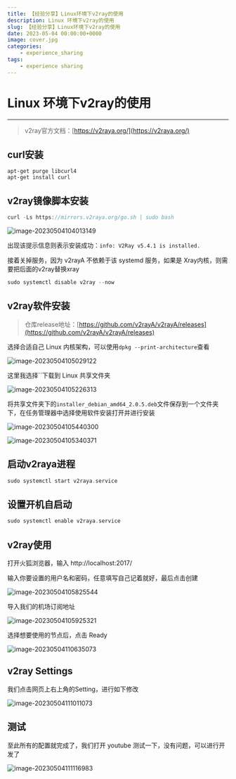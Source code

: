 ```yaml
---
title: 【经验分享】Linux环境下v2ray的使用
description: Linux 环境下v2ray的使用
slug: 【经验分享】Linux环境下v2ray的使用
date: 2023-05-04 00:00:00+0000
image: cover.jpg
categories:
    - experience_sharing
tags:
    - experience sharing
---
```




# Linux 环境下v2ray的使用

---

> v2ray官方文档：[https://v2raya.org/](https://v2raya.org/)

## curl安装

```
apt-get purge libcurl4
apt-get install curl
```



## v2ray镜像脚本安装

```c
curl -Ls https://mirrors.v2raya.org/go.sh | sudo bash
```

![image-20230504104013149](https://raw.githubusercontent.com/kurisaW/picbed/main/img2023/202305041040498.png)

出现该提示信息则表示安装成功：`info: V2Ray v5.4.1 is installed.`

接着关掉服务，因为 v2rayA 不依赖于该 systemd 服务，如果是 Xray内核，则需要把后面的v2ray替换xray

```c
sudo systemctl disable v2ray --now 
```

## v2ray软件安装

> 仓库release地址：[https://github.com/v2rayA/v2rayA/releases](https://github.com/v2rayA/v2rayA/releases)

选择合适自己 Linux 内核架构，可以使用`dpkg --print-architecture`查看

![image-20230504105029122](https://raw.githubusercontent.com/kurisaW/picbed/main/img2023/202305041050162.png)

这里我选择``下载到 Linux 共享文件夹

![image-20230504105226313](https://raw.githubusercontent.com/kurisaW/picbed/main/img2023/202305041052416.png)

将共享文件夹下的`installer_debian_amd64_2.0.5.deb`文件保存到一个文件夹下，在任务管理器中选择使用软件安装打开并进行安装

![image-20230504105440300](https://raw.githubusercontent.com/kurisaW/picbed/main/img2023/202305041054352.png)

![image-20230504105340371](https://raw.githubusercontent.com/kurisaW/picbed/main/img2023/202305041053522.png)

## 启动v2raya进程

```c
sudo systemctl start v2raya.service
```

## 设置开机自启动

```c
sudo systemctl enable v2raya.service
```

## v2ray使用

打开火狐浏览器，输入 http://localhost:2017/

输入你要设置的用户名和密码，任意填写自己记着就好，最后点击创建

![image-20230504105825544](https://raw.githubusercontent.com/kurisaW/picbed/main/img2023/202305041058629.png)

导入我们的机场订阅地址

![image-20230504105925321](https://raw.githubusercontent.com/kurisaW/picbed/main/img2023/202305041100916.png)

选择想要使用的节点后，点击 Ready 

![image-20230504110635073](https://raw.githubusercontent.com/kurisaW/picbed/main/img2023/202305041106172.png)

## v2ray Settings

我们点击网页上右上角的Setting，进行如下修改

![image-20230504111011073](https://raw.githubusercontent.com/kurisaW/picbed/main/img2023/202305041110129.png)

## 测试

至此所有的配置就完成了，我们打开 youtube 测试一下，没有问题，可以进行开发了

![image-20230504111116983](https://raw.githubusercontent.com/kurisaW/picbed/main/img2023/202305041111183.png)
